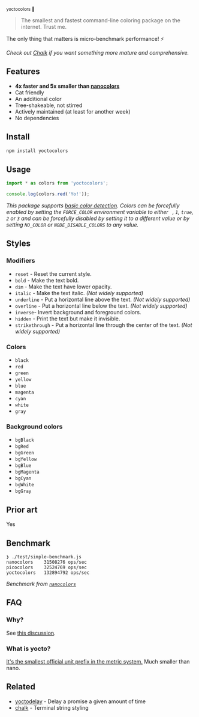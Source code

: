 <sup>yoctocolors 🌈</sup>

> The smallest and fastest command-line coloring package on the internet. Trust me.

The only thing that matters is micro-benchmark performance! ⚡️

*Check out [Chalk](https://github.com/chalk/chalk) if you want something more mature and comprehensive.*

## Features

- **4x faster and 5x smaller than [nanocolors](https://github.com/ai/nanocolors)**
- Cat friendly
- An additional color
- Tree-shakeable, not stirred
- Actively maintained (at least for another week)
- No dependencies

## Install

```sh
npm install yoctocolors
```

## Usage

```js
import * as colors from 'yoctocolors';

console.log(colors.red('Yo!'));
```

*This package supports [basic color detection](https://nodejs.org/api/tty.html#writestreamhascolorscount-env). Colors can be forcefully enabled by setting the `FORCE_COLOR` environment variable to either ` `, `1`, `true`, `2` or `3` and can be forcefully disabled by setting it to a different value or by setting `NO_COLOR` or `NODE_DISABLE_COLORS` to any value.*

## Styles

### Modifiers

- `reset` - Reset the current style.
- `bold` - Make the text bold.
- `dim` - Make the text have lower opacity.
- `italic` - Make the text italic. *(Not widely supported)*
- `underline` - Put a horizontal line above the text. *(Not widely supported)*
- `overline` - Put a horizontal line below the text. *(Not widely supported)*
- `inverse`- Invert background and foreground colors.
- `hidden` - Print the text but make it invisible.
- `strikethrough` - Put a horizontal line through the center of the text. *(Not widely supported)*

### Colors

- `black`
- `red`
- `green`
- `yellow`
- `blue`
- `magenta`
- `cyan`
- `white`
- `gray`

### Background colors

- `bgBlack`
- `bgRed`
- `bgGreen`
- `bgYellow`
- `bgBlue`
- `bgMagenta`
- `bgCyan`
- `bgWhite`
- `bgGray`

## Prior art

Yes

## Benchmark

```
❯ ./test/simple-benchmark.js
nanocolors    31508276 ops/sec
picocolors    32524769 ops/sec
yoctocolors   132894792 ops/sec
```

*Benchmark from [`nanocolors`](https://github.com/ai/nanocolors/blob/main/test/simple-benchmark.js)*

## FAQ

### Why?

See [this discussion](https://github.com/babel/babel/pull/13783).

### What is yocto?

[It's the smallest official unit prefix in the metric system.](https://en.wikipedia.org/wiki/Yocto-) Much smaller than nano.

## Related

- [yoctodelay](https://github.com/sindresorhus/yoctodelay) - Delay a promise a given amount of time
- [chalk](https://github.com/chalk/chalk) - Terminal string styling
